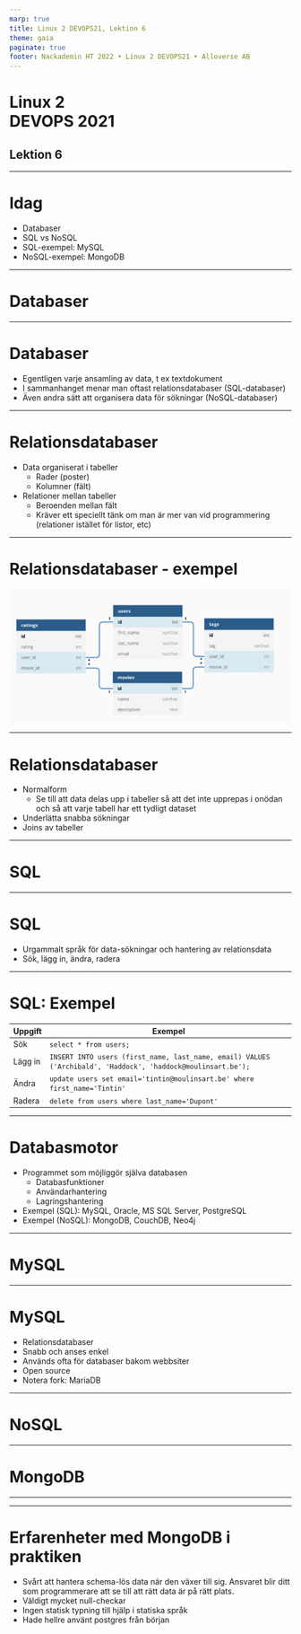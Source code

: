 ```yaml
---
marp: true
title: Linux 2 DEVOPS21, Lektion 6
theme: gaia
paginate: true
footer: Nackademin HT 2022 • Linux 2 DEVOPS21 • Alloverse AB
---
```

<!-- _class: - gaia -->

# <!--fit--> Linux 2 <br> DEVOPS 2021 
## Lektion 6

---

# Idag

* Databaser
* SQL vs NoSQL
* SQL-exempel: MySQL
* NoSQL-exempel: MongoDB

---

<!-- _class: - invert - lead -->

# <!--fit--> Databaser

---

# Databaser

* Egentligen varje ansamling av data, t ex textdokument
* I sammanhanget menar man oftast relationsdatabaser (SQL-databaser)
* Även andra sätt att organisera data för sökningar (NoSQL-databaser)

---

# Relationsdatabaser

* Data organiserat i tabeller
    * Rader (poster)
    * Kolumner (fält)
* Relationer mellan tabeller
    * Beroenden mellan fält
    * Kräver ett speciellt tänk om man är mer van vid programmering (relationer istället för listor, etc)

---

# Relationsdatabaser - exempel

![](img/schema.png)

---

# Relationsdatabaser

* Normalform
    * Se till att data delas upp i tabeller så att det inte upprepas i onödan och så att varje tabell har ett tydligt dataset
* Underlätta snabba sökningar
* Joins av tabeller

---
<!-- _class: - invert - lead -->

# <!--fit--> SQL

---

# SQL

* Urgammalt språk för data-sökningar och hantering av relationsdata
* Sök, lägg in, ändra, radera

---

# SQL: Exempel

| Uppgift | Exempel
|---------|---------
| Sök     | `select * from users;`
| Lägg in | `INSERT INTO users (first_name, last_name, email) VALUES ('Archibald', 'Haddock', 'haddock@moulinsart.be');`
| Ändra   | `update users set email='tintin@moulinsart.be' where first_name='Tintin'`
| Radera  | `delete from users where last_name='Dupont'`

---

# Databasmotor

* Programmet som möjliggör själva databasen
    * Databasfunktioner
    * Användarhantering
    * Lagringshantering
* Exempel (SQL): MySQL, Oracle, MS SQL Server, PostgreSQL
* Exempel (NoSQL): MongoDB, CouchDB, Neo4j

---

<!-- _class: - invert - lead -->

# <!--fit--> MySQL

---

# MySQL

* Relationsdatabaser
* Snabb och anses enkel
* Används ofta för databaser bakom webbsiter
* Open source
* Notera fork: MariaDB

---

<!-- _class: - invert - lead -->

# <!--fit--> NoSQL

---

<!-- _class: - invert - lead -->

# <!--fit--> MongoDB

---

---

# Erfarenheter med MongoDB i praktiken

* Svårt att hantera schema-lös data när den växer till sig. Ansvaret blir ditt som programmerare att se till att rätt data är på rätt plats.
* Väldigt mycket null-checkar
* Ingen statisk typning till hjälp i statiska språk
* Hade hellre använt postgres från början
